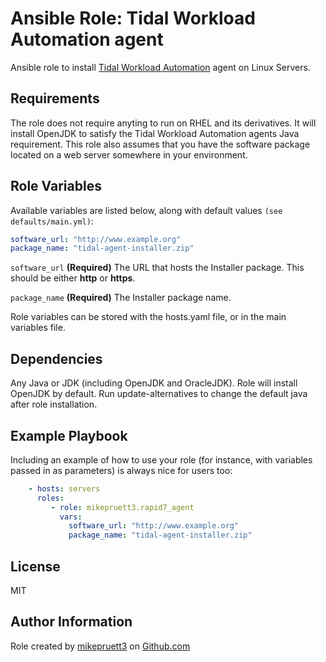 Ansible Role: Tidal Workload Automation agent
=========

Ansible role to install [Tidal Workload Automation](https://www.tidalsoftware.com) agent on Linux Servers.

Requirements
------------

The role does not require anyting to run on RHEL and its derivatives. It will install OpenJDK to satisfy the Tidal Workload Automation agents Java requirement. This role also assumes that you have the software package located on a web server somewhere in your environment.

Role Variables
--------------

Available variables are listed below, along with default values ```(see defaults/main.yml)```:

``` yaml
software_url: "http://www.example.org"
package_name: "tidal-agent-installer.zip"
```

```software_url``` **(Required)** The URL that hosts the Installer package. This should be either **http** or **https**.

```package_name``` **(Required)** The Installer package name.

Role variables can be stored with the hosts.yaml file, or in the main variables file.

Dependencies
------------

Any Java or JDK (including OpenJDK and OracleJDK). Role will install OpenJDK by default. Run update-alternatives to change the default java after role installation.

Example Playbook
----------------

Including an example of how to use your role (for instance, with variables passed in as parameters) is always nice for users too:

``` yaml
    - hosts: servers
      roles:
         - role: mikepruett3.rapid7_agent
           vars:
             software_url: "http://www.example.org"
             package_name: "tidal-agent-installer.zip"
```

License
-------

MIT

Author Information
------------------

Role created by [mikepruett3](https://github.com/mikepruett3) on [Github.com](https://github.com/mikepruett3)
